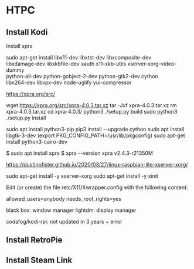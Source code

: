# HTPC

## Install Kodi

Install xpra

sudo apt-get install libx11-dev libxtst-dev libxcomposite-dev \
    libxdamage-dev libxkbfile-dev xauth x11-xkb-utils xserver-xorg-video-dummy \
    python-all-dev python-gobject-2-dev python-gtk2-dev cython \
    libx264-dev libvpx-dev node-uglify yui-compressor

https://xpra.org/src/
  
wget https://xpra.org/src/xpra-4.0.3.tar.xz
tar -Jxf xpra-4.0.3.tar.xz
rm xpra-4.0.3.tar.xz
cd xpra-4.0.3/
python3 ./setup.py build
sudo python3 ./setup.py install

sudo apt install python3-pip
pip3 install --upgrade cython
sudo apt install libgtk-3-dev
(export PKG_CONFIG_PATH=/usr/lib/pkgconfig)
sudo apt-get install python3-cairo-dev




$ sudo apt install xpra
$ xpra --version
xpra v2.4.3-r21350M



https://dustinpfister.github.io/2020/03/27/linux-raspbian-lite-xserver-xorg/

sudo apt-get install -y xserver-xorg
sudo apt-get install -y xinit

Edit (or create) the file /etc/X11/Xwrapper.config with the following content:

allowed_users=anybody
needs_root_rights=yes

black box: window manager
lightdm: display manager

codafog/kodi-rpi: not updated in 3 years + error


## Install RetroPie

## Install Steam Link
